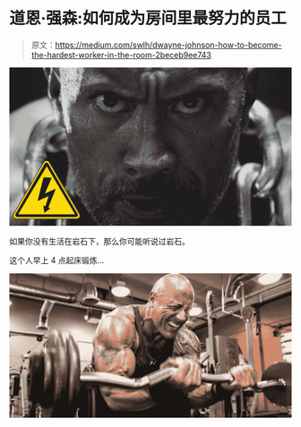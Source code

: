 # 道恩·强森:如何成为房间里最努力的员工

> 原文：<https://medium.com/swlh/dwayne-johnson-how-to-become-the-hardest-worker-in-the-room-2beceb9ee743>

![](img/72ad5e9cd63bd497f7e73534e790c823.png)

如果你没有生活在岩石下，那么你可能听说过岩石。

这个人早上 4 点起床锻炼…

![](img/756e995e992b47f250cd94e1ad2c0eed.png)